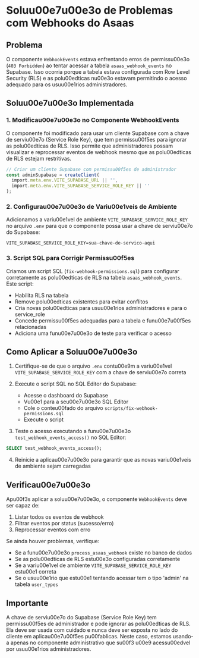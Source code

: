 # Soluu00e7u00e3o de Problemas com Webhooks do Asaas

## Problema

O componente `WebhookEvents` estava enfrentando erros de permissu00e3o (`403 Forbidden`) ao tentar acessar a tabela `asaas_webhook_events` no Supabase. Isso ocorria porque a tabela estava configurada com Row Level Security (RLS) e as polu00edticas nu00e3o estavam permitindo o acesso adequado para os usuu00e1rios administradores.

## Soluu00e7u00e3o Implementada

### 1. Modificau00e7u00e3o no Componente WebhookEvents

O componente foi modificado para usar um cliente Supabase com a chave de serviu00e7o (Service Role Key), que tem permissu00f5es para ignorar as polu00edticas de RLS. Isso permite que administradores possam visualizar e reprocessar eventos de webhook mesmo que as polu00edticas de RLS estejam restritivas.

```typescript
// Criar um cliente Supabase com permissu00f5es de administrador
const adminSupabase = createClient(
  import.meta.env.VITE_SUPABASE_URL || '',
  import.meta.env.VITE_SUPABASE_SERVICE_ROLE_KEY || ''
);
```

### 2. Configurau00e7u00e3o de Variu00e1veis de Ambiente

Adicionamos a variu00e1vel de ambiente `VITE_SUPABASE_SERVICE_ROLE_KEY` no arquivo `.env` para que o componente possa usar a chave de serviu00e7o do Supabase:

```
VITE_SUPABASE_SERVICE_ROLE_KEY=sua-chave-de-servico-aqui
```

### 3. Script SQL para Corrigir Permissu00f5es

Criamos um script SQL (`fix-webhook-permissions.sql`) para configurar corretamente as polu00edticas de RLS na tabela `asaas_webhook_events`. Este script:

- Habilita RLS na tabela
- Remove polu00edticas existentes para evitar conflitos
- Cria novas polu00edticas para usuu00e1rios administradores e para o service_role
- Concede permissu00f5es adequadas para a tabela e funu00e7u00f5es relacionadas
- Adiciona uma funu00e7u00e3o de teste para verificar o acesso

## Como Aplicar a Soluu00e7u00e3o

1. Certifique-se de que o arquivo `.env` contu00e9m a variu00e1vel `VITE_SUPABASE_SERVICE_ROLE_KEY` com a chave de serviu00e7o correta

2. Execute o script SQL no SQL Editor do Supabase:
   - Acesse o dashboard do Supabase
   - Vu00e1 para a seu00e7u00e3o SQL Editor
   - Cole o conteu00fado do arquivo `scripts/fix-webhook-permissions.sql`
   - Execute o script

3. Teste o acesso executando a funu00e7u00e3o `test_webhook_events_access()` no SQL Editor:

```sql
SELECT test_webhook_events_access();
```

4. Reinicie a aplicau00e7u00e3o para garantir que as novas variu00e1veis de ambiente sejam carregadas

## Verificau00e7u00e3o

Apu00f3s aplicar a soluu00e7u00e3o, o componente `WebhookEvents` deve ser capaz de:

1. Listar todos os eventos de webhook
2. Filtrar eventos por status (sucesso/erro)
3. Reprocessar eventos com erro

Se ainda houver problemas, verifique:

- Se a funu00e7u00e3o `process_asaas_webhook` existe no banco de dados
- Se as polu00edticas de RLS estu00e3o configuradas corretamente
- Se a variu00e1vel de ambiente `VITE_SUPABASE_SERVICE_ROLE_KEY` estu00e1 correta
- Se o usuu00e1rio que estu00e1 tentando acessar tem o tipo 'admin' na tabela `user_types`

## Importante

A chave de serviu00e7o do Supabase (Service Role Key) tem permissu00f5es de administrador e pode ignorar as polu00edticas de RLS. Ela deve ser usada com cuidado e nunca deve ser exposta no lado do cliente em aplicau00e7u00f5es pu00fablicas. Neste caso, estamos usando-a apenas no componente administrativo que su00f3 u00e9 acessu00edvel por usuu00e1rios administradores.
